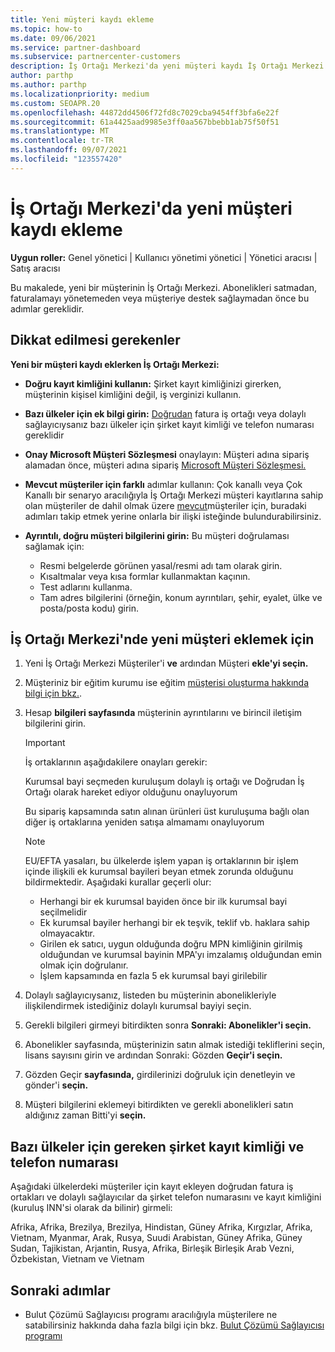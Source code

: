 ```yaml
---
title: Yeni müşteri kaydı ekleme
ms.topic: how-to
ms.date: 09/06/2021
ms.service: partner-dashboard
ms.subservice: partnercenter-customers
description: İş Ortağı Merkezi'da yeni müşteri kaydı İş Ortağı Merkezi. Ardından müşteri aboneliklerini satıp faturalamayı yönetebilir veya müşteri desteği sebilirsiniz.
author: parthp
ms.author: parthp
ms.localizationpriority: medium
ms.custom: SEOAPR.20
ms.openlocfilehash: 44872dd4506f72fd8c7029cba9454ff3bfa6e22f
ms.sourcegitcommit: 61a4425aad9985e3ff0aa567bbebb1ab75f50f51
ms.translationtype: MT
ms.contentlocale: tr-TR
ms.lasthandoff: 09/07/2021
ms.locfileid: "123557420"
---
```

# <a name="how-to-add-a-new-customer-record-in-partner-center"></a>İş Ortağı Merkezi'da yeni müşteri kaydı ekleme

**Uygun roller:** Genel yönetici | Kullanıcı yönetimi yönetici | Yönetici aracısı | Satış aracısı

Bu makalede, yeni bir müşterinin İş Ortağı Merkezi. Abonelikleri satmadan, faturalamayı yönetemeden veya müşteriye destek sağlaymadan önce bu adımlar gereklidir.

## <a name="considerations"></a>Dikkat edilmesi gerekenler

**Yeni bir müşteri kaydı eklerken İş Ortağı Merkezi:**

- **Doğru kayıt kimliğini kullanın:** Şirket kayıt kimliğinizi girerken, müşterinin kişisel kimliğini değil, iş verginizi kullanın.

- **Bazı ülkeler için ek bilgi girin:** [Doğrudan](#company-registration-id-and-phone-number-required-for-some-countries) fatura iş ortağı veya dolaylı sağlayıcıysanız bazı ülkeler için şirket kayıt kimliği ve telefon numarası gereklidir
- **Onay Microsoft Müşteri Sözleşmesi** onaylayın: Müşteri adına sipariş alamadan önce, müşteri adına sipariş [Microsoft Müşteri Sözleşmesi.](confirm-customer-agreement.md)
- **Mevcut müşteriler  için farklı** adımlar kullanın: Çok kanallı veya Çok Kanallı [](multichannel.md) bir senaryo [](multipartner.md) aracılığıyla İş Ortağı Merkezi müşteri kayıtlarına sahip olan müşteriler de dahil olmak üzere [mevcut](request-a-relationship-with-a-customer.md)müşteriler için, buradaki adımları takip etmek yerine onlarla bir ilişki isteğinde bulundurabilirsiniz.
- **Ayrıntılı, doğru müşteri bilgilerini girin:** Bu müşteri doğrulaması sağlamak için:
  - Resmi belgelerde görünen yasal/resmi adı tam olarak girin.
  - Kısaltmalar veya kısa formlar kullanmaktan kaçının.
  - Test adlarını kullanma.
  - Tam adres bilgilerini (örneğin, konum ayrıntıları, şehir, eyalet, ülke ve posta/posta kodu) girin.

## <a name="to-add-a-new-customer-in-partner-center"></a>İş Ortağı Merkezi'nde yeni müşteri eklemek için

1. Yeni İş Ortağı Merkezi Müşteriler'i **ve** ardından Müşteri **ekle'yi seçin.**
2. Müşteriniz bir eğitim kurumu ise eğitim [müşterisi oluşturma hakkında bilgi için bkz.](sell-to-education-customers.md).

3. Hesap **bilgileri sayfasında** müşterinin ayrıntılarını ve birincil iletişim bilgilerini girin.
   >[!IMPORTANT]
   >İş ortaklarının aşağıdakilere onayları gerekir:
   >
   >Kurumsal bayi seçmeden kuruluşum dolaylı iş ortağı ve Doğrudan İş Ortağı olarak hareket ediyor olduğunu onayluyorum
   >
   >Bu sipariş kapsamında satın alınan ürünleri üst kuruluşuma bağlı olan diğer iş ortaklarına yeniden satışa almamamı onayluyorum

   >[!NOTE]
   >EU/EFTA yasaları, bu ülkelerde işlem yapan iş ortaklarının bir işlem içinde ilişkili ek kurumsal bayileri beyan etmek zorunda olduğunu bildirmektedir. Aşağıdaki kurallar geçerli olur:
   >- Herhangi bir ek kurumsal bayiden önce bir ilk kurumsal bayi seçilmelidir
   >- Ek kurumsal bayiler herhangi bir ek teşvik, teklif vb. haklara sahip olmayacaktır.
   >- Girilen ek satıcı, uygun olduğunda doğru MPN kimliğinin girilmiş olduğundan ve kurumsal bayinin MPA'yı imzalamış olduğundan emin olmak için doğrulanır.
   >- İşlem kapsamında en fazla 5 ek kurumsal bayi girilebilir 

4. Dolaylı sağlayıcıysanız, listeden bu müşterinin abonelikleriyle ilişkilendirmek istediğiniz dolaylı kurumsal bayiyi seçin.

5. Gerekli bilgileri girmeyi bitirdikten sonra **Sonraki: Abonelikler'i seçin.**

6. Abonelikler  sayfasında, müşterinizin satın almak istediği tekliflerini seçin, lisans sayısını girin ve ardından Sonraki: Gözden **Geçir'i seçin.**

7. Gözden Geçir **sayfasında,** girdilerinizi doğruluk için denetleyin ve gönder'i **seçin.**

8. Müşteri bilgilerini eklemeyi bitirdikten ve gerekli abonelikleri satın aldığınız zaman Bitti'yi **seçin.**

## <a name="company-registration-id-and-phone-number-required-for-some-countries"></a>Bazı ülkeler için gereken şirket kayıt kimliği ve telefon numarası

Aşağıdaki ülkelerdeki müşteriler için kayıt ekleyen doğrudan fatura iş ortakları ve dolaylı sağlayıcılar da şirket telefon numarasını ve kayıt kimliğini (kuruluş INN'si olarak da bilinir) girmeli:

Afrika, Afrika, Brezilya, Brezilya, Hindistan, Güney Afrika, Kırgızlar, Afrika, Vietnam, Myanmar, Arak, Rusya, Suudi Arabistan, Güney Afrika, Güney Sudan, Tajikistan, Arjantin, Rusya, Afrika, Birleşik Birleşik Arab Vezni, Özbekistan, Vietnam ve Vietnam

## <a name="next-steps"></a>Sonraki adımlar

- Bulut Çözümü Sağlayıcısı programı aracılığıyla müşterilere ne satabilirsiniz hakkında daha fazla bilgi için bkz. [Bulut Çözümü Sağlayıcısı programı](csp-offers.md)
